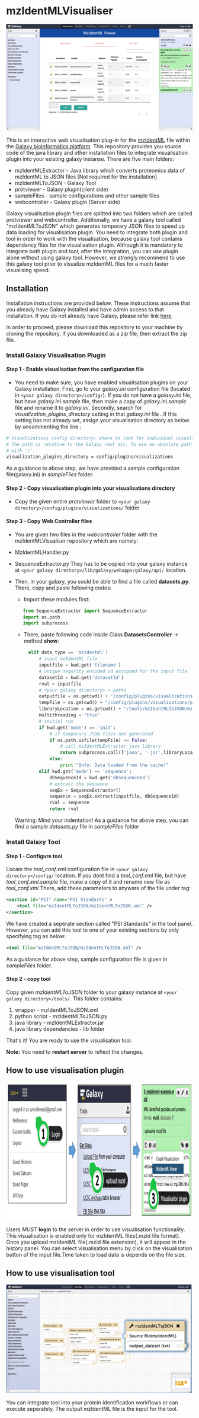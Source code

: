 # mzIdentMLVisualiser

![Alt text](sampleFiles/snapshots/protein.png)

This is an interactive web visualisation plug-in for the [mzIdentML](http://www.psidev.info/mzidentml) file within the [Galaxy bioinformatics platform](https://galaxyproject.org). This repository provides you source code of the java library and other installation files to integrate visualisation plugin into your existing galaxy instanse. There are five main folders:
* mzIdentMLExtractor - Java library which converts proteomics data of mzIdentML to JSON files [Not required for the installation]
* mzIdentMLToJSON - Galaxy Tool
* protviewer - Galaxy plugin(client side)
* sampleFiles - sample configurations and other sample files
* webcontroller - Galaxy plugin (Server side)

Galaxy visualisation plugin files are splitted into two folders which are called protviewer and webcontroller.
Additionally, we have a galaxy tool called "mzIdentMLToJSON" which generates temporary JSON files to speed up data loading for visualisation plugin. You need to integrate both plugin and tool in order to work with the visualisation, because galaxy tool contains dependancy files for the visualisation plugin. Although it is mandatory to integrate both plugin and tool, after the integration, you can use plugin alone without using galaxy tool. However, we strongly recommend to use this galaxy tool prior to visualize mzIdentML files for a much faster visualising speed.

## Installation

Installation instructions are provided below. These instructions assume that you already have Galaxy installed and have admin access to that installation. If you do not already have Galaxy, please refer link [here](https://wiki.galaxyproject.org/Admin/GetGalaxy).

In order to proceed, please download this repository to your machine by cloning the repository. If you downloaded as a zip file, then extract the zip file.

### Install Galaxy Visualisation Plugin

#### Step 1 - Enable visualisation from the configuration file
* You need to make sure, you have enabled visualisation plugins on your Galaxy installation. First, go to your *galaxy.ini* configuration file (located in ```<your galaxy directory>/config/```). If you do not have a *galaxy.ini* file, but have *galaxy.ini.sample* file, then make a copy of *galaxy.ini.sample* file and rename it to *galaxy.ini*. Secondly, search for *visualization_plugins_directory* setting in that  *galaxy.ini* file . If this setting has not already set, assign your visualisation directory as below by uncommenting the line :

```bash
# Visualizations config directory: where to look for individual visualization plugins.
# The path is relative to the Galaxy root dir. To use an absolute path begin the path
# with '/'.
visualization_plugins_directory = config/plugins/visualizations
```
As a guidance to above step, we have provided a sample configuration file(galaxy.ini) in *sampleFiles* folder.

#### Step 2 - Copy visualisation plugin into your visualisations directory
* Copy the given entire *protviewer* folder to ```<your galaxy directory>/config/plugins/visualizations/``` folder

#### Step 3 - Copy Web Controller files
*  You are given two files in the *webcontroller* folder with the mzIdentMLVisualiser repository which are namely:
  * MzIdentMLHandler.py
  * SequenceExtractor.py They has to be copied into your galaxy instance at ```<your galaxy directory>/lib/galaxy/webapps/galaxy/api/``` location.

* Then, in your galaxy, you sould be able to find a file called **datasets.py**. There, copy and paste following codes:

  * Import these modules first:
   ```python
      from SequenceExtractor import SequenceExtractor
      import os.path
      import subprocess
   ```
  * There, paste following code inside Class **DatasetsController** -> method **show**:
   ```python
        elif data_type == 'mzidentml':
            # input mzIdentML file
            inputfile = kwd.get('filename')
            # unique sequrity encoded id assigned for the input file
            datasetId = kwd.get('datasetId')
            rval = inputfile
            # <your galaxy directory> + paths
            outputfile = os.getcwd() + "/config/plugins/visualizations/protviewer/static/data/"
            tempFile = os.getcwd() + "/config/plugins/visualizations/protviewer/static/data/" + datasetId + "_protein.json"
            libraryLocation = os.getcwd() + "/tools/mzIdentMLToJSON/mzIdentMLExtractor.jar"
            multithreading = "true"
            # initial run
            if kwd.get('mode') == 'init':
                # if temporary JSON files not generated
                if os.path.isfile(tempFile) == False:
                    # call mzIdentMLExtractor java library
                    return subprocess.call(['java', '-jar',libraryLocation, inputfile, outputfile, datasetId, multithreading])
                else:
                    print "Info: Data loaded from the cache!"
            elif kwd.get('mode') == 'sequence':
                dbSequenceId = kwd.get('dbSequenceId')
                # extract the sequence
                seqEx = SequenceExtractor()
                sequence = seqEx.extract(inputfile, dbSequenceId)
                rval = sequence
                return rval
    ```
    Warning: Mind your indentation! As a guidance for above step, you can find a sample *datasets.py* file in *sampleFiles* folder

### Install Galaxy Tool

#### Step 1 - Configure tool

Locate the *tool_conf.xml* configuration file in ```<your galaxy directory>/config/``` location. If you dont find a *tool_conf.xml* file, but have *tool_conf.xml.sample* file, make a copy of it and rename new file as *tool_conf.xml*
There, add these parameters to anyware of  the file under <toolbox> tag:

```XML
<section id="PSI" name="PSI Standards" >
    <tool file="mzIdentMLToJSON/mzIdentMLToJSON.xml" />
</section>
```

We have created a seperate section called "PSI Standards" in the tool panel. However, you can add this tool to one of your existing sections by only specifying <tool> tag as below:

```XML
<tool file="mzIdentMLToJSON/mzIdentMLToJSON.xml" />
```

As a guidance for above step, sample configuration file is given in *sampleFiles* folder.

#### Step 2 - copy tool

Copy given *mzIdentMLToJSON* folder to your galaxy instance at ```<your galaxy directory>/tools/```.
This folder contains:
 1. wrapper - mzIdentMLToJSON.xml
 2. python script - mzIdentMLToJSON.py
 3. java library - mzIdentMLExtractor.jar
 4. java library dependancies - lib folder

That's it! You are ready to use the visualisation tool.

**Note:** You need to **restart server** to reflect the changes.

## How to use visualisation plugin

<img src="sampleFiles/snapshots/how_to_use.png" alt="menu"  width="1137" height="373"/>

Users *MUST* **login** to the server in order to use visualisation functionality. This visualisation is enabled only for mzIdentML files(.mzid file format). Once you upload mzIdentML file(.mzid file extension), it will appear in the history panel. You can select visualisation menu by click on the visualisation button of the input file.Time taken to load data is depends on the file size.

## How to use visualisation tool

<img src="sampleFiles/snapshots/galaxytool.png" alt="How to used Galaxy Tool"/>

You can integrate tool into your protein identification workflows or can execute seperately. The output mzIdentML file is the input for the tool.
